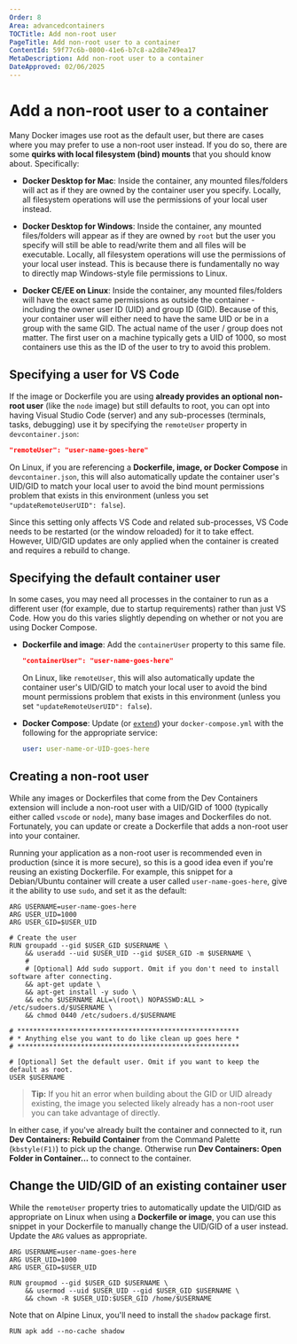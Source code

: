 ```yaml
---
Order: 8
Area: advancedcontainers
TOCTitle: Add non-root user
PageTitle: Add non-root user to a container
ContentId: 59f77c6b-0800-41e6-b7c8-a2d8e749ea17
MetaDescription: Add non-root user to a container
DateApproved: 02/06/2025
---
```


# Add a non-root user to a container

Many Docker images use root as the default user, but there are cases where you
may prefer to use a non-root user instead. If you do so, there are some **quirks
with local filesystem (bind) mounts** that you should know about. Specifically:

- **Docker Desktop for Mac**: Inside the container, any mounted files/folders
  will act as if they are owned by the container user you specify. Locally, all
  filesystem operations will use the permissions of your local user instead.

- **Docker Desktop for Windows**: Inside the container, any mounted
  files/folders will appear as if they are owned by `root` but the user you
  specify will still be able to read/write them and all files will be
  executable. Locally, all filesystem operations will use the permissions of
  your local user instead. This is because there is fundamentally no way to
  directly map Windows-style file permissions to Linux.

- **Docker CE/EE on Linux**: Inside the container, any mounted files/folders
  will have the exact same permissions as outside the container - including the
  owner user ID (UID) and group ID (GID). Because of this, your container user
  will either need to have the same UID or be in a group with the same GID. The
  actual name of the user / group does not matter. The first user on a machine
  typically gets a UID of 1000, so most containers use this as the ID of the
  user to try to avoid this problem.

## Specifying a user for VS Code

If the image or Dockerfile you are using **already provides an optional non-root
user** (like the `node` image) but still defaults to root, you can opt into
having Visual Studio Code (server) and any sub-processes (terminals, tasks,
debugging) use it by specifying the `remoteUser` property in
`devcontainer.json`:

```json
"remoteUser": "user-name-goes-here"
```

On Linux, if you are referencing a **Dockerfile, image, or Docker Compose** in
`devcontainer.json`, this will also automatically update the container user's
UID/GID to match your local user to avoid the bind mount permissions problem
that exists in this environment (unless you set `"updateRemoteUserUID": false`).

Since this setting only affects VS Code and related sub-processes, VS Code needs
to be restarted (or the window reloaded) for it to take effect. However, UID/GID
updates are only applied when the container is created and requires a rebuild to
change.

## Specifying the default container user

In some cases, you may need all processes in the container to run as a different
user (for example, due to startup requirements) rather than just VS Code. How
you do this varies slightly depending on whether or not you are using Docker
Compose.

- **Dockerfile and image**: Add the `containerUser` property to this same file.

    ```json
    "containerUser": "user-name-goes-here"
    ```

    On Linux, like `remoteUser`, this will also automatically update the
    container user's UID/GID to match your local user to avoid the bind mount
    permissions problem that exists in this environment (unless you set
    `"updateRemoteUserUID": false`).

- **Docker Compose**: Update (or
  [`extend`](/docs/devcontainers/create-dev-container.md#extend-your-docker-compose-file-for-development))
  your `docker-compose.yml` with the following for the appropriate service:

    ```yaml
    user: user-name-or-UID-goes-here
    ```

## Creating a non-root user

While any images or Dockerfiles that come from the Dev Containers extension will
include a non-root user with a UID/GID of 1000 (typically either called `vscode`
or `node`), many base images and Dockerfiles do not. Fortunately, you can update
or create a Dockerfile that adds a non-root user into your container.

Running your application as a non-root user is recommended even in production
(since it is more secure), so this is a good idea even if you're reusing an
existing Dockerfile. For example, this snippet for a Debian/Ubuntu container
will create a user called `user-name-goes-here`, give it the ability to use
`sudo`, and set it as the default:

```docker
ARG USERNAME=user-name-goes-here
ARG USER_UID=1000
ARG USER_GID=$USER_UID

# Create the user
RUN groupadd --gid $USER_GID $USERNAME \
    && useradd --uid $USER_UID --gid $USER_GID -m $USERNAME \
    #
    # [Optional] Add sudo support. Omit if you don't need to install software after connecting.
    && apt-get update \
    && apt-get install -y sudo \
    && echo $USERNAME ALL=\(root\) NOPASSWD:ALL > /etc/sudoers.d/$USERNAME \
    && chmod 0440 /etc/sudoers.d/$USERNAME

# ********************************************************
# * Anything else you want to do like clean up goes here *
# ********************************************************

# [Optional] Set the default user. Omit if you want to keep the default as root.
USER $USERNAME
```

> **Tip:** If you hit an error when building about the GID or UID already
> existing, the image you selected likely already has a non-root user you can
> take advantage of directly.

In either case, if you've already built the container and connected to it, run
**Dev Containers: Rebuild Container** from the Command Palette (`kbstyle(F1)`)
to pick up the change. Otherwise run **Dev Containers: Open Folder in
Container...** to connect to the container.

## Change the UID/GID of an existing container user

While the `remoteUser` property tries to automatically update the UID/GID as
appropriate on Linux when using a **Dockerfile or image**, you can use this
snippet in your Dockerfile to manually change the UID/GID of a user instead.
Update the `ARG` values as appropriate.

```docker
ARG USERNAME=user-name-goes-here
ARG USER_UID=1000
ARG USER_GID=$USER_UID

RUN groupmod --gid $USER_GID $USERNAME \
    && usermod --uid $USER_UID --gid $USER_GID $USERNAME \
    && chown -R $USER_UID:$USER_GID /home/$USERNAME
```

Note that on Alpine Linux, you'll need to install the `shadow` package first.

```docker
RUN apk add --no-cache shadow
```
